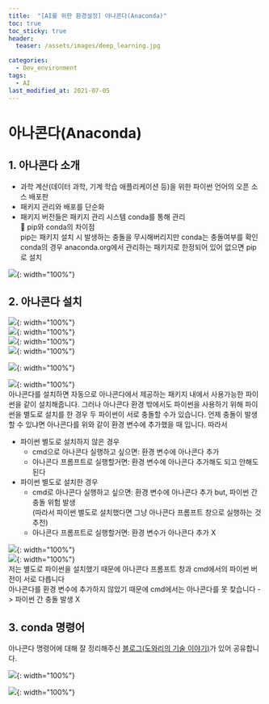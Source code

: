 ```yaml
---
title:  "[AI를 위한 환경설정] 아나콘다(Anaconda)"
toc: true
toc_sticky: true
header:
  teaser: /assets/images/deep_learning.jpg

categories:
  - Dev_environment
tags:
  - AI
last_modified_at: 2021-07-05
---
```


# 아나콘다(Anaconda)

## 1. 아나콘다 소개  
- 과학 계산(데이터 과학, 기계 학습 애플리케이션 등)을 위한 파이썬 언어의 오픈 소스 배포판  
- 패키지 관리와 배포를 단순화
- 패키지 버전들은 패키지 관리 시스템 conda를 통해 관리  
🔔 pip와 conda의 차이점  
pip는 패키지 설치 시 발생하는 충돌을 무시해버리지만 conda는 충돌여부를 확인  
conda의 경우 anaconda.org에서 관리하는 패키지로 한정되어 있어 없으면 pip로 설치

![](/assets/images/anaconda_1.png){: width="100%"}  



## 2. 아나콘다 설치  

![](/assets/images/anaconda_2.png){: width="100%"}  
![](/assets/images/anaconda_3.png){: width="100%"}  
![](/assets/images/anaconda_4.png){: width="100%"}  
![](/assets/images/anaconda_5.png){: width="100%"}  

![](/assets/images/anaconda_6.png){: width="100%"}  

![](/assets/images/anaconda_7.png){: width="100%"}  
아나콘다를 설치하면 자동으로 아나콘다에서 제공하는 패키지 내에서 사용가능한 파이썬을 같이 설치해줍니다. 그러나 아나콘다 환경 밖에서도 파이썬을 사용하기 위해 파이썬을 별도로 설치를 한 경우 두 파이썬이 서로 충돌할 수가 있습니다. 언제 충돌이 발생할 수 있냐면 아나콘다를 위와 같이 환경 변수에 추가했을 때 입니다. 따라서   
- 파이썬 별도로 설치하지 않은 경우
  - cmd으로 아나콘다 실행하고 싶으면: 환경 변수에 아나콘다 추가
  - 아나콘다 프롬프트로 실행할거면: 환경 변수에 아나콘다 추가해도 되고 안해도 된다
- 파이썬 별도로 설치한 경우
  - cmd로 아나콘다 실행하고 싶으면: 환경 변수에 아나콘다 추가 but, 파이썬 간 충돌 위험 발생   
    (따라서 파이썬 별도로 설치했다면 그냥 아나콘다 프롬프트 창으로 실행하는 것 추천)
  - 아나콘다 프롬프트로 실행할거면: 환경 변수가 아나콘다 추가 X  

![](/assets/images/anaconda_8.png){: width="100%"}  
![](/assets/images/anaconda_9.png){: width="100%"}  
저는 별도로 파이썬을 설치했기 때문에 아나콘다 프롬프트 창과 cmd에서의 파이썬 버전이 서로 다릅니다  
아나콘다를 환경 변수에 추가하지 않았기 때문에 cmd에서는 아나콘다를 못 찾습니다 -> 파이썬 간 충돌 발생 X



## 3. conda 명령어

아나콘다 명령어에 대해 잘 정리해주신 [블로그(도와리의 기술 이야기)](https://dowtech.tistory.com/14)가 있어 공유합니다.  

![](/assets/images/anaconda_10.png){: width="100%"}  

![](/assets/images/anaconda_11.png){: width="100%"}    
